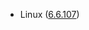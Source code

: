 - Linux ([6.6.107](https://git.kernel.org/pub/scm/linux/kernel/git/stable/linux.git/tag/?h=v6.6.107))
